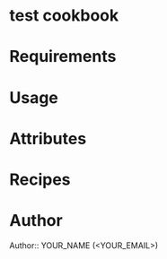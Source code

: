 # test cookbook

# Requirements

# Usage

# Attributes

# Recipes

# Author

Author:: YOUR_NAME (<YOUR_EMAIL>)
